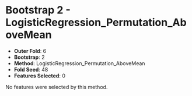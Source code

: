 # Bootstrap 2 - LogisticRegression_Permutation_AboveMean

- **Outer Fold**: 6
- **Bootstrap**: 2
- **Method**: LogisticRegression_Permutation_AboveMean
- **Fold Seed**: 48
- **Features Selected**: 0

No features were selected by this method.
